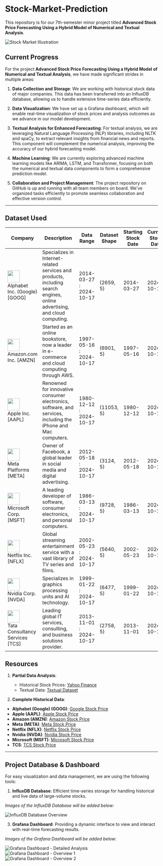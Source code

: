 # Stock-Market-Prediction

This repository is for our 7th-semester minor project titled **Advanced Stock Price Forecasting Using a Hybrid Model of Numerical and Textual Analysis**.

![Stock Market Illustration](https://github.com/user-attachments/assets/f5751f74-43c5-4045-aa9f-bb7abd19c1aa)

## Current Progress

For the project **Advanced Stock Price Forecasting Using a Hybrid Model of Numerical and Textual Analysis**, we have made significant strides in multiple areas:

1. **Data Collection and Storage**: We are working with historical stock data of major companies. This data has been transferred into an InfluxDB database, allowing us to handle extensive time-series data efficiently.

2. **Data Visualization**: We have set up a Grafana dashboard, which will enable real-time visualization of stock prices and analysis outcomes as we advance in our model development.

3. **Textual Analysis for Enhanced Forecasting**: For textual analysis, we are leveraging Natural Language Processing (NLP) libraries, including NLTK and spaCy, to extract relevant insights from financial news and reports. This component will complement the numerical analysis, improving the accuracy of our hybrid forecasting model.

4. **Machine Learning**: We are currently exploring advanced machine learning models like ARIMA, LSTM, and Transformer, focusing on both the numerical and textual data components to form a comprehensive prediction model.

5. **Collaboration and Project Management**: The project repository on GitHub is up and running with all team members on board. We've organized tasks efficiently to promote seamless collaboration and effective version control.

---

## Dataset Used

| Company                           | Description                                                                                     | Data Range           | Dataset Shape | Starting Stock Date | Current Stock Date | Starting Stock Price | Current Stock Price |
|-----------------------------------|-------------------------------------------------------------------------------------------------|----------------------|---------------|---------------------|--------------------|----------------------|----------------------|
| <img src="https://www.freepnglogos.com/uploads/google-logo-png/google-logo-png-suite-everything-you-need-know-about-google-newest-0.png" height="40"> <br> Alphabet Inc. (Google) [GOOG] | Specializes in Internet-related services and products, including search engines, online advertising, and cloud computing. | 2014-03-27 : 2024-10-17 | (2659, 5) | 2014-03-27          | 2024-10-17         | $27.8542             | $164.51              |
| <img src="https://pngimg.com/uploads/amazon/amazon_PNG5.png" height="40"> <br> Amazon.com Inc. [AMZN]    | Started as an online bookstore, now a leader in e-commerce and cloud computing through AWS. | 1997-05-16 : 2024-10-17 | (6901, 5) | 1997-05-16          | 2024-10-17         | $0.0863              | $187.53              |
| <img src="https://th.bing.com/th/id/R.0ac491574e7ddb71dc2cab65a8bb501f?rik=5NzURUJ1L37UYg&riu=http%3a%2f%2fpurepng.com%2fpublic%2fuploads%2flarge%2fpurepng.com-apple-logologobrand-logoiconslogos-251519938788qhgdl.png&ehk=kQ%2bTI4imrP%2fg9UWIfehFMJOqAn1A3RQTROHV%2f1ORknk%3d&risl=&pid=ImgRaw&r=0" height="40"> <br> Apple Inc. [AAPL]   | Renowned for innovative consumer electronics, software, and services, including the iPhone and Mac computers. | 1980-12-12 : 2024-10-17 | (11053, 5) | 1980-12-12          | 2024-10-17         | $0.0992              | $232.15              |
| <img src="https://static.vecteezy.com/system/resources/previews/024/273/862/original/meta-logo-transparent-free-png.png" height="40"> <br> Meta Platforms [META] | Owner of Facebook, a global leader in social media and digital advertising. | 2012-05-18 : 2024-10-17 | (3124, 5) | 2012-05-18          | 2024-10-17         | $38.1174             | $576.93              |
| <img src="https://upload.wikimedia.org/wikipedia/commons/4/44/Microsoft_logo.svg" height="40"> <br> Microsoft Corp. [MSFT] | A leading developer of software, consumer electronics, and personal computers. | 1986-03-13 : 2024-10-17 | (9728, 5) | 1986-03-13          | 2024-10-17         | $0.0603              | $416.72              |
| <img src="https://upload.wikimedia.org/wikipedia/commons/0/08/Netflix_2015_logo.svg" height="40"> <br> Netflix Inc. [NFLX] | Global streaming entertainment service with a vast library of TV series and films. | 2002-05-23 : 2024-10-17 | (5640, 5) | 2002-05-23          | 2024-10-17         | $1.1964              | $687.65              |
| <img src="https://cdn4.iconfinder.com/data/icons/logos-and-brands/512/235_Nvidia_logo-512.png" height="40"> <br> Nvidia Corp. [NVDA] | Specializes in graphics processing units and AI technology. | 1999-01-22 : 2024-10-17 | (6477, 5) | 1999-01-22          | 2024-10-17         | $0.0377              | $136.93              |
| <img src="https://companieslogo.com/img/orig/TCS.NS-7401f1bd.png?t=1631949260" height="40"> <br> Tata Consultancy Services [TCS] | Leading global IT services, consulting, and business solutions provider. | 2013-11-01 : 2024-10-17 | (2758, 5) | 2013-11-01          | 2024-10-17         | $543.0               | $11.8                |

## Resources
1. **Partial Data Analysis**:
   - Historical Stock Prices: [Yahoo Finance](https://finance.yahoo.com/)
   - Textual Data: [Textual Dataset](https://bit.ly/36fFPI6)

2. **Complete Historical Data**:
  - **Alphabet (Google) (GOOG)**: [Google Stock Price](https://www.macrotrends.net/stocks/charts/GOOG/google/stock-price-history)
   - **Apple (AAPL)**: [Apple Stock Price](https://www.macrotrends.net/stocks/charts/AAPL/apple/stock-price-history)
   - **Amazon (AMZN)**: [Amazon Stock Price](https://www.macrotrends.net/stocks/charts/TCS/container-store/stock-price-history)
   - **Meta (META)**: [Meta Stock Price](https://www.macrotrends.net/stocks/charts/META/meta-platforms/stock-price-history)
   - **Netflix (NFLX)**: [Netflix Stock Price](https://www.macrotrends.net/stocks/charts/NFLX/netflix/stock-price-history)
   - **Nvidia (NVDA)**: [Nvidia Stock Price](https://www.macrotrends.net/stocks/charts/NVDA/nvidia/stock-price-history)
   - **Microsoft (MSFT)**: [Microsoft Stock Price](https://www.macrotrends.net/stocks/charts/MSFT/microsoft/stock-price-history)
   - **TCS**: [TCS Stock Price](https://www.macrotrends.net/stocks/charts/TCS/container-store/stock-price-history)

---

## Project Database & Dashboard

For easy visualization and data management, we are using the following tools:

1. **InfluxDB Database**: Efficient time-series storage for handling historical and live data of large-volume stocks.

*Images of the InfluxDB Database will be added below:*

 ![InfluxDB Database Overview](https://github.com/user-attachments/assets/48cf5842-3637-4842-9081-95491ad8770f)
   
3. **Grafana Dashboard**: Providing a dynamic interface to view and interact with real-time forecasting results.

*Images of the Grafana Dashboard will be added below:*
   
![Grafana Dashboard - Detailed Analysis](https://github.com/user-attachments/assets/6de571a7-d831-439d-aac3-5bbc3751b960)
   <br>
   ![Grafana Dashboard - Overview 1](https://github.com/user-attachments/assets/c1b8d258-cb11-40de-8fce-aa9ca09bb133)
   <br>
![Grafana Dashboard - Overview 2](https://github.com/user-attachments/assets/872095f8-5f1d-45fa-abd0-159e76c9eede)

